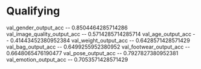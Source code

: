# Qualifying

val_gender_output_acc  --  0.8504464285714286
val_image_quality_output_acc  --  0.5714285714285714
val_age_output_acc  --  0.41443452380952384
val_weight_output_acc  --  0.6428571428571429
val_bag_output_acc  --  0.6499255952380952
val_footwear_output_acc  --  0.6648065476190477
val_pose_output_acc  --  0.7927827380952381
val_emotion_output_acc  --  0.7053571428571429
